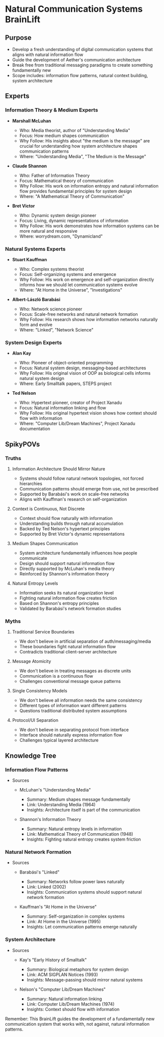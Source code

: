 # Natural Communication Systems BrainLift

## Purpose
- Develop a fresh understanding of digital communication systems that aligns with natural information flow
- Guide the development of Aether's communication architecture
- Break free from traditional messaging paradigms to create something fundamentally new
- Scope includes: information flow patterns, natural context building, system architecture

## Experts

### Information Theory & Medium Experts
- **Marshall McLuhan**
  - Who: Media theorist, author of "Understanding Media"
  - Focus: How medium shapes communication
  - Why Follow: His insights about "the medium is the message" are crucial for understanding how system architecture shapes communication patterns
  - Where: "Understanding Media", "The Medium is the Message"

- **Claude Shannon**
  - Who: Father of Information Theory
  - Focus: Mathematical theory of communication
  - Why Follow: His work on information entropy and natural information flow provides fundamental principles for system design
  - Where: "A Mathematical Theory of Communication"

- **Bret Victor**
  - Who: Dynamic system design pioneer
  - Focus: Living, dynamic representations of information
  - Why Follow: His work demonstrates how information systems can be more natural and responsive
  - Where: worrydream.com, "Dynamicland"

### Natural Systems Experts
- **Stuart Kauffman**
  - Who: Complex systems theorist
  - Focus: Self-organizing systems and emergence
  - Why Follow: His work on emergence and self-organization directly informs how we should let communication systems evolve
  - Where: "At Home in the Universe", "Investigations"

- **Albert-László Barabási**
  - Who: Network science pioneer
  - Focus: Scale-free networks and natural network formation
  - Why Follow: His research shows how information networks naturally form and evolve
  - Where: "Linked", "Network Science"

### System Design Experts
- **Alan Kay**
  - Who: Pioneer of object-oriented programming
  - Focus: Natural system design, messaging-based architectures
  - Why Follow: His original vision of OOP as biological cells informs natural system design
  - Where: Early Smalltalk papers, STEPS project

- **Ted Nelson**
  - Who: Hypertext pioneer, creator of Project Xanadu
  - Focus: Natural information linking and flow
  - Why Follow: His original hypertext vision shows how context should flow with information
  - Where: "Computer Lib/Dream Machines", Project Xanadu documentation

## SpikyPOVs

### Truths
1. Information Architecture Should Mirror Nature
   - Systems should follow natural network topologies, not forced hierarchies
   - Communication patterns should emerge from use, not be prescribed
   - Supported by Barabási's work on scale-free networks
   - Aligns with Kauffman's research on self-organization

2. Context is Continuous, Not Discrete
   - Context should flow naturally with information
   - Understanding builds through natural accumulation
   - Backed by Ted Nelson's hypertext principles
   - Supported by Bret Victor's dynamic representations

3. Medium Shapes Communication
   - System architecture fundamentally influences how people communicate
   - Design should support natural information flow
   - Directly supported by McLuhan's media theory
   - Reinforced by Shannon's information theory

4. Natural Entropy Levels
   - Information seeks its natural organization level
   - Fighting natural information flow creates friction
   - Based on Shannon's entropy principles
   - Validated by Barabási's network formation studies

### Myths
1. Traditional Service Boundaries
   - We don't believe in artificial separation of auth/messaging/media
   - These boundaries fight natural information flow
   - Contradicts traditional client-server architecture

2. Message Atomicity
   - We don't believe in treating messages as discrete units
   - Communication is a continuous flow
   - Challenges conventional message queue patterns

3. Single Consistency Models
   - We don't believe all information needs the same consistency
   - Different types of information want different patterns
   - Questions traditional distributed system assumptions

4. Protocol/UI Separation
   - We don't believe in separating protocol from interface
   - Interface should naturally express information flow
   - Challenges typical layered architecture

## Knowledge Tree

### Information Flow Patterns
- Sources
  - McLuhan's "Understanding Media"
    - Summary: Medium shapes message fundamentally
    - Link: Understanding Media (1964)
    - Insights: Architecture itself is part of the communication
  
  - Shannon's Information Theory
    - Summary: Natural entropy levels in information
    - Link: Mathematical Theory of Communication (1948)
    - Insights: Fighting natural entropy creates system friction

### Natural Network Formation
- Sources
  - Barabási's "Linked"
    - Summary: Networks follow power laws naturally
    - Link: Linked (2002)
    - Insights: Communication systems should support natural network formation
  
  - Kauffman's "At Home in the Universe"
    - Summary: Self-organization in complex systems
    - Link: At Home in the Universe (1995)
    - Insights: Let communication patterns emerge naturally

### System Architecture
- Sources
  - Kay's "Early History of Smalltalk"
    - Summary: Biological metaphors for system design
    - Link: ACM SIGPLAN Notices (1993)
    - Insights: Message-passing should mirror natural systems
  
  - Nelson's "Computer Lib/Dream Machines"
    - Summary: Natural information linking
    - Link: Computer Lib/Dream Machines (1974)
    - Insights: Context should flow with information

Remember: This BrainLift guides the development of a fundamentally new communication system that works with, not against, natural information patterns. 